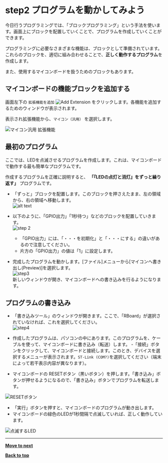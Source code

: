 # step2 プログラムを動かしてみよう

今日行うプログラミングでは、「ブロックプログラミング」という手法を使います。画面上にブロックを配置していくことで、プログラムを作成していくことができます。

プログラミングに必要なさまざまな機能は、ブロックとして準備されています。<br>
これらのブロックを、適切に組み合わせることで、**正しく動作するプログラム**を作成します。

また、使用するマイコンボードを扱うためのブロックもあります。

## マイコンボードの機能ブロックを追加する


画面左下の `拡張機能を追加` ![Add Extension](/images/extention.png) をクリックします。各機能を追加するためのウィンドウが表示されます。

表示され拡張機能から、`マイコン（汎用）` を選択します。

![マイコン汎用 拡張機能](/images/extension_microcom_ja.png)

## 最初のプログラム

ここでは、LEDを点滅させるプログラムを作成します。これは、マイコンボードで動作する最も簡単なプログラムです。

作成するプログラムを正確に説明すると、 **「『LEDの点灯と消灯』をずっと繰り返す」** プログラムです。

- 「ずっと」ブロックを配置します。このブロックを押さえたまま、左の領域から、右の領域へ移動します。<br>
![alt text](/images/step1_ja2.png)

- 以下のように、「GPIO出力」「1秒待つ」などのブロックを配置していきます。<br>
![step 2](/images/step2_ja2.png)

    - 「GPIO出力」には、「・・・を初期化」と「・・・にする」の違いがあるので注意してください。
    - 片方の「GPIO出力」の値は「1」に設定します。

- 完成したプログラムを動かします。[ファイル]メニューから[マイコンへ書き出し(Preview)]を選択します。<br>
![step3](/images/step3_ja2.png)<br>
新しいウィンドウが開き、マイコンボードへの書き込みを行るようになります。

## プログラムの書き込み

- 「書き込みツール」のウィンドウが開きます。ここで、「RBoard」が選択されていなければ、これを選択してください。<br>
![step4](/images/step4_ja.png)

- 作成したプログラムは、パソコンの中にあります。このプログラムを、ケーブルを使って、マイコンボードに書き込み（転送）します。
-「接続」ボタンをクリックして、マイコンボードと接続します。このとき、デバイスを選択するメニューが表示されます。`ST-Link (COM?)`を選択してください（端末によって若干表示内容が異なります）。
- マイコンボードの RESETボタン（黒いボタン）を押します。「書き込み」ボタンが押せるようになるので、「書き込み」ボタンでプログラムを転送します。


![RESETボタン](/images/Nucleo-N401RE_side_reset.png)

- 「実行」ボタンを押すと、マイコンボードのプログラムが動き出します。
- マイコンボードの緑色のLEDが1秒間隔で点滅していれば、正しく動作しています。

![点滅するLED](/images/Nucleo-N401RE_side_led.png)




<hr/>

[**Move to next**](./step3.md)


[**Back to top**](./README.md)
